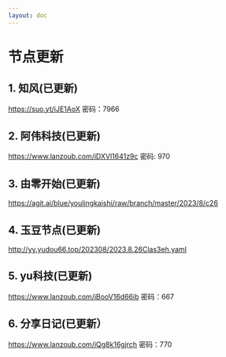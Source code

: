 ```yaml
---
layout: doc
---
```

# 节点更新

## 1. 知风(已更新)

https://suo.yt/iJE1AoX 密码：7966

## 2. 阿伟科技(已更新)

https://www.lanzoub.com/iDXVl1641z9c 密码: 970

## 3. 由零开始(已更新)

https://agit.ai/blue/youlingkaishi/raw/branch/master/2023/8/c26

## 4. 玉豆节点(已更新)

http://yy.yudou66.top/202308/2023.8.26Clas3eh.yaml

## 5. yu科技(已更新)

https://www.lanzoub.com/iBooV16d66ib 密码：667

## 6. 分享日记(已更新）
https://www.lanzoub.com/iQg8k16gjrch 密码：770

